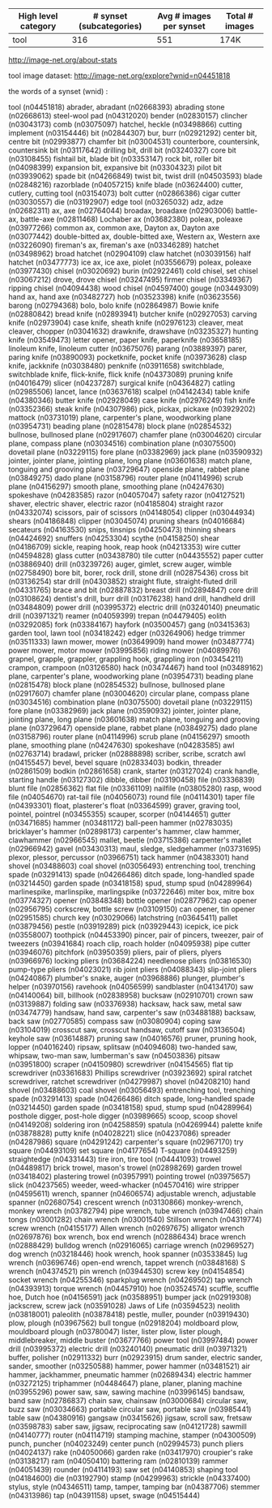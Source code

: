 High level category | # synset (subcategories) | Avg # images per synset | Total # images
------------------- | ------------------------ | ----------------------- | --------------
tool 				| 316 					   | 551 					 | 174K

http://image-net.org/about-stats

tool image dataset: http://image-net.org/explore?wnid=n04451818

the words of a synset (wnid) :

tool (n04451818)
	abrader, abradant (n02668393)
		abrading stone (n02668613)
		steel-wool pad (n04312020)
	bender (n02830157)
	clincher (n03043173)
	comb (n03075097)
		hatchel, heckle (n03498866)
	cutting implement (n03154446)
		bit (n02844307)
			bur, burr (n02921292)
			center bit, centre bit (n02993877)
			chamfer bit (n03004531)
			counterbore, countersink, countersink bit (n03117642)
			drilling bit, drill bit (n03240327)
				core bit (n03108455)
				fishtail bit, blade bit (n03353147)
				rock bit, roller bit (n04098399)
			expansion bit, expansive bit (n03304323)
			pilot bit (n03939062)
			spade bit (n04266849)
			twist bit, twist drill (n04503593)
		blade (n02848216)
			razorblade (n04057215)
			knife blade (n03624400)
		cutter, cutlery, cutting tool (n03154073)
			bolt cutter (n02866386)
			cigar cutter (n03030557)
			die (n03192907)
			edge tool (n03265032)
				adz, adze (n02682311)
				ax, axe (n02764044)
					broadax, broadaxe (n02903006)
						battle-ax, battle-axe (n02811468)
							Lochaber ax (n03682380)
							poleax, poleaxe (n03977266)
					common ax, common axe, Dayton ax, Dayton axe (n03077442)
					double-bitted ax, double-bitted axe, Western ax, Western axe (n03226090)
					fireman's ax, fireman's axe (n03346289)
					hatchet (n03498962)
						broad hatchet (n02904109)
						claw hatchet (n03039156)
						half hatchet (n03477773)
					ice ax, ice axe, piolet (n03556679)
					poleax, poleaxe (n03977430)
				chisel (n03020692)
					burin (n02922461)
					cold chisel, set chisel (n03067212)
					drove, drove chisel (n03247495)
					firmer chisel (n03349367)
					ripping chisel (n04094438)
					wood chisel (n04597400)
				gouge (n03449309)
				hand ax, hand axe (n03482727)
				hob (n03523398)
				knife (n03623556)
					barong (n02794368)
					bolo, bolo knife (n02864987)
					Bowie knife (n02880842)
					bread knife (n02893941)
					butcher knife (n02927053)
					carving knife (n02973904)
					case knife, sheath knife (n02976123)
					cleaver, meat cleaver, chopper (n03041632)
					drawknife, drawshave (n03235327)
					hunting knife (n03549473)
					letter opener, paper knife, paperknife (n03658185)
					linoleum knife, linoleum cutter (n03675076)
					parang (n03889397)
					parer, paring knife (n03890093)
					pocketknife, pocket knife (n03973628)
						clasp knife, jackknife (n03038480)
						penknife (n03911658)
						switchblade, switchblade knife, flick-knife, flick knife (n04373089)
					pruning knife (n04016479)
					slicer (n04237287)
					surgical knife (n04364827)
						catling (n02985506)
						lancet, lance (n03637618)
						scalpel (n04142434)
					table knife (n04380346)
						butter knife (n02928049)
						case knife (n02976249)
						fish knife (n03352366)
						steak knife (n04307986)
				pick, pickax, pickaxe (n03929202)
					mattock (n03731019)
				plane, carpenter's plane, woodworking plane (n03954731)
					beading plane (n02815478)
					block plane (n02854532)
					bullnose, bullnosed plane (n02917607)
					chamfer plane (n03004620)
					circular plane, compass plane (n03034516)
					combination plane (n03075500)
					dovetail plane (n03229115)
					fore plane (n03382969)
					jack plane (n03590932)
					jointer, jointer plane, jointing plane, long plane (n03601638)
					match plane, tonguing and grooving plane (n03729647)
					openside plane, rabbet plane (n03849275)
						dado plane (n03158796)
					router plane (n04114996)
					scrub plane (n04156297)
					smooth plane, smoothing plane (n04247630)
					spokeshave (n04283585)
				razor (n04057047)
					safety razor (n04127521)
					shaver, electric shaver, electric razor (n04185804)
					straight razor (n04332074)
				scissors, pair of scissors (n04148054)
					clipper (n03044934)
					shears (n04186848)
						clipper (n03045074)
						pruning shears (n04016684)
							secateurs (n04163530)
						snips, tinsnips (n04250473)
						thinning shears (n04424692)
					snuffers (n04253304)
				scythe (n04158250)
				shear (n04186709)
				sickle, reaping hook, reap hook (n04213353)
				wire cutter (n04594828)
			glass cutter (n03438780)
			tile cutter (n04435552)
		paper cutter (n03886940)
	drill (n03239726)
		auger, gimlet, screw auger, wimble (n02758490)
		bore bit, borer, rock drill, stone drill (n02875436)
			cross bit (n03136254)
			star drill (n04303852)
			straight flute, straight-fluted drill (n04331765)
		brace and bit (n02887832)
		breast drill (n02894847)
		core drill (n03108624)
		dentist's drill, burr drill (n03176238)
		hand drill, handheld drill (n03484809)
		power drill (n03995372)
			electric drill (n03240140)
			pneumatic drill (n03971321)
		reamer (n04059399)
		trepan (n04479405)
	eolith (n03292085)
	fork (n03384167)
		hayfork (n03500457)
	gang (n03415363)
	garden tool, lawn tool (n03418242)
		edger (n03264906)
		hedge trimmer (n03511333)
		lawn mower, mower (n03649909)
			hand mower (n03487774)
			power mower, motor mower (n03995856)
				riding mower (n04089976)
	grapnel, grapple, grappler, grappling hook, grappling iron (n03454211)
		crampon, crampoon (n03126580)
	hack (n03474467)
	hand tool (n03489162)
		plane, carpenter's plane, woodworking plane (n03954731)
			beading plane (n02815478)
			block plane (n02854532)
			bullnose, bullnosed plane (n02917607)
			chamfer plane (n03004620)
			circular plane, compass plane (n03034516)
			combination plane (n03075500)
			dovetail plane (n03229115)
			fore plane (n03382969)
			jack plane (n03590932)
			jointer, jointer plane, jointing plane, long plane (n03601638)
			match plane, tonguing and grooving plane (n03729647)
			openside plane, rabbet plane (n03849275)
				dado plane (n03158796)
			router plane (n04114996)
			scrub plane (n04156297)
			smooth plane, smoothing plane (n04247630)
			spokeshave (n04283585)
		awl (n02763714)
			bradawl, pricker (n02888898)
			scriber, scribe, scratch awl (n04155457)
		bevel, bevel square (n02833403)
		bodkin, threader (n02861509)
		bodkin (n02861658)
		crank, starter (n03127024)
			crank handle, starting handle (n03127302)
		dibble, dibber (n03190458)
		file (n03336839)
			blunt file (n02856362)
			flat file (n03361109)
			nailfile (n03805280)
			rasp, wood file (n04054670)
			rat-tail file (n04056073)
			round file (n04114301)
			taper file (n04393301)
		float, plasterer's float (n03364599)
		graver, graving tool, pointel, pointrel (n03455355)
			scauper, scorper (n04144651)
		gutter (n03471685)
		hammer (n03481172)
			ball-peen hammer (n02783035)
			bricklayer's hammer (n02898173)
			carpenter's hammer, claw hammer, clawhammer (n02966545)
			mallet, beetle (n03715386)
				carpenter's mallet (n02966942)
				gavel (n03430313)
			maul, sledge, sledgehammer (n03731695)
			plexor, plessor, percussor (n03966751)
			tack hammer (n04383301)
		hand shovel (n03488603)
			coal shovel (n03056493)
			entrenching tool, trenching spade (n03291413)
			spade (n04266486)
				ditch spade, long-handled spade (n03214450)
				garden spade (n03418158)
			spud, stump spud (n04289964)
		marlinespike, marlinspike, marlingspike (n03722646)
		miter box, mitre box (n03774327)
		opener (n03848348)
			bottle opener (n02877962)
				cap opener (n02956795)
				corkscrew, bottle screw (n03109150)
			can opener, tin opener (n02951585)
				church key (n03029066)
			latchstring (n03645411)
		pallet (n03879456)
		pestle (n03919289)
		pick (n03929443)
			icepick, ice pick (n03558007)
			toothpick (n04453390)
		pincer, pair of pincers, tweezer, pair of tweezers (n03941684)
			roach clip, roach holder (n04095938)
		pipe cutter (n03946076)
		pitchfork (n03950359)
		pliers, pair of pliers, plyers (n03966976)
			locking pliers (n03684224)
			needlenose pliers (n03816530)
			pump-type pliers (n04023021)
			rib joint pliers (n04088343)
			slip-joint pliers (n04240867)
		plumber's snake, auger (n03968886)
		plunger, plumber's helper (n03970156)
		ravehook (n04056599)
		sandblaster (n04134170)
		saw (n04140064)
			bill, billhook (n02838958)
			bucksaw (n02910701)
			crown saw (n03139887)
			folding saw (n03376938)
			hacksaw, hack saw, metal saw (n03474779)
			handsaw, hand saw, carpenter's saw (n03488188)
				backsaw, back saw (n02770585)
				compass saw (n03080904)
				coping saw (n03104019)
				crosscut saw, crosscut handsaw, cutoff saw (n03136504)
				keyhole saw (n03614887)
				pruning saw (n04016576)
					pruner, pruning hook, lopper (n04016240)
				ripsaw, splitsaw (n04094608)
			two-handed saw, whipsaw, two-man saw, lumberman's saw (n04503836)
				pitsaw (n03951800)
		scraper (n04150980)
		screwdriver (n04154565)
			flat tip screwdriver (n03361683)
			Phillips screwdriver (n03923692)
			spiral ratchet screwdriver, ratchet screwdriver (n04279987)
		shovel (n04208210)
			hand shovel (n03488603)
				coal shovel (n03056493)
				entrenching tool, trenching spade (n03291413)
				spade (n04266486)
					ditch spade, long-handled spade (n03214450)
					garden spade (n03418158)
				spud, stump spud (n04289964)
			posthole digger, post-hole digger (n03989665)
			scoop, scoop shovel (n04149208)
		soldering iron (n04258859)
		spatula (n04269944)
			palette knife (n03878828)
			putty knife (n04028221)
			slice (n04237086)
		spreader (n04287986)
		square (n04291242)
			carpenter's square (n02967170)
			try square (n04493109)
				set square (n04177654)
			T-square (n04493259)
		straightedge (n04331443)
		tire iron, tire tool (n04441093)
		trowel (n04489817)
			brick trowel, mason's trowel (n02898269)
			garden trowel (n03418402)
			plastering trowel (n03957991)
			pointing trowel (n03975657)
			slick (n04237565)
		weeder, weed-whacker (n04570416)
		wire stripper (n04595611)
		wrench, spanner (n04606574)
			adjustable wrench, adjustable spanner (n02680754)
				crescent wrench (n03130866)
				monkey-wrench, monkey wrench (n03782794)
				pipe wrench, tube wrench (n03947466)
					chain tongs (n03001282)
						chain wrench (n03001540)
					Stillson wrench (n04319774)
				screw wrench (n04155177)
			Allen wrench (n02697675)
			alligator wrench (n02697876)
			box wrench, box end wrench (n02886434)
			brace wrench (n02888429)
			bulldog wrench (n02916065)
			carriage wrench (n02969527)
			dog wrench (n03218446)
			hook wrench, hook spanner (n03533845)
			lug wrench (n03696746)
			open-end wrench, tappet wrench (n03848168)
				S wrench (n04374521)
			pin wrench (n03944530)
			screw key (n04154854)
			socket wrench (n04255346)
			sparkplug wrench (n04269502)
			tap wrench (n04393913)
			torque wrench (n04457910)
	hoe (n03524574)
		scuffle, scuffle hoe, Dutch hoe (n04156591)
	jack (n03588951)
		bumper jack (n02919308)
		jackscrew, screw jack (n03591028)
	Jaws of Life (n03594523)
	neolith (n03818001)
	paleolith (n03878418)
	pestle, muller, pounder (n03919430)
	plow, plough (n03967562)
		bull tongue (n02918204)
		moldboard plow, mouldboard plough (n03780047)
			lister, lister plow, lister plough, middlebreaker, middle buster (n03677766)
	power tool (n03997484)
		power drill (n03995372)
			electric drill (n03240140)
			pneumatic drill (n03971321)
		buffer, polisher (n02911332)
		burr (n02923915)
		drum sander, electric sander, sander, smoother (n03250588)
		hammer, power hammer (n03481521)
			air hammer, jackhammer, pneumatic hammer (n02689434)
			electric hammer (n03272125)
			triphammer (n04484647)
		plane, planer, planing machine (n03955296)
		power saw, saw, sawing machine (n03996145)
			bandsaw, band saw (n02786837)
			chain saw, chainsaw (n03000684)
			circular saw, buzz saw (n03034663)
				portable circular saw, portable saw (n03985441)
				table saw (n04380916)
			gangsaw (n03415626)
			jigsaw, scroll saw, fretsaw (n03598783)
			saber saw, jigsaw, reciprocating saw (n04121728)
			sawmill (n04140777)
		router (n04114719)
		stamping machine, stamper (n04300509)
	punch, puncher (n04023249)
		center punch (n02994573)
		punch pliers (n04024137)
	rake (n04050066)
		garden rake (n03417970)
		croupier's rake (n03138217)
	ram (n04050410)
		battering ram (n02810139)
		rammer (n04051439)
	rounder (n04114193)
	saw set (n04140853)
	shaping tool (n04184600)
		die (n03192790)
			stamp (n04299963)
	strickle (n04337400)
	stylus, style (n04346511)
	tamp, tamper, tamping bar (n04387706)
		stemmer (n04313986)
	tap (n04391158)
	upset, swage (n04515444)

